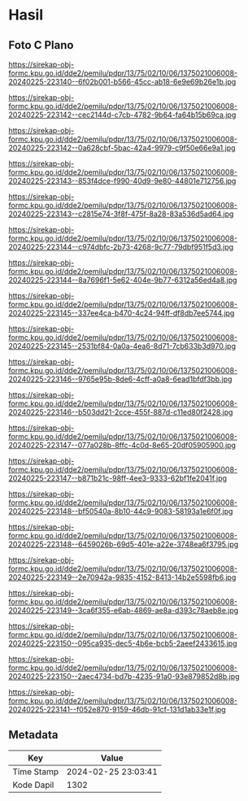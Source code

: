 # Hasil

## Foto C Plano

https://sirekap-obj-formc.kpu.go.id/dde2/pemilu/pdpr/13/75/02/10/06/1375021006008-20240225-223140--6f02b001-b566-45cc-ab18-6e9e69b26e1b.jpg

https://sirekap-obj-formc.kpu.go.id/dde2/pemilu/pdpr/13/75/02/10/06/1375021006008-20240225-223142--cec2144d-c7cb-4782-9b64-fa64b15b69ca.jpg

https://sirekap-obj-formc.kpu.go.id/dde2/pemilu/pdpr/13/75/02/10/06/1375021006008-20240225-223142--0a628cbf-5bac-42a4-9979-c9f50e66e9a1.jpg

https://sirekap-obj-formc.kpu.go.id/dde2/pemilu/pdpr/13/75/02/10/06/1375021006008-20240225-223143--853f4dce-f990-40d9-9e80-44801e712756.jpg

https://sirekap-obj-formc.kpu.go.id/dde2/pemilu/pdpr/13/75/02/10/06/1375021006008-20240225-223143--c2815e74-3f8f-475f-8a28-83a536d5ad64.jpg

https://sirekap-obj-formc.kpu.go.id/dde2/pemilu/pdpr/13/75/02/10/06/1375021006008-20240225-223144--c974dbfc-2b73-4268-9c77-79dbf951f5d3.jpg

https://sirekap-obj-formc.kpu.go.id/dde2/pemilu/pdpr/13/75/02/10/06/1375021006008-20240225-223144--8a7696f1-5e62-404e-9b77-6312a56ed4a8.jpg

https://sirekap-obj-formc.kpu.go.id/dde2/pemilu/pdpr/13/75/02/10/06/1375021006008-20240225-223145--337ee4ca-b470-4c24-94ff-df8db7ee5744.jpg

https://sirekap-obj-formc.kpu.go.id/dde2/pemilu/pdpr/13/75/02/10/06/1375021006008-20240225-223145--2531bf84-0a0a-4ea6-8d71-7cb633b3d970.jpg

https://sirekap-obj-formc.kpu.go.id/dde2/pemilu/pdpr/13/75/02/10/06/1375021006008-20240225-223146--9765e95b-8de6-4cff-a0a8-6ead1bfdf3bb.jpg

https://sirekap-obj-formc.kpu.go.id/dde2/pemilu/pdpr/13/75/02/10/06/1375021006008-20240225-223146--b503dd21-2cce-455f-887d-c11ed80f2428.jpg

https://sirekap-obj-formc.kpu.go.id/dde2/pemilu/pdpr/13/75/02/10/06/1375021006008-20240225-223147--077a028b-8ffc-4c0d-8e65-20df05905900.jpg

https://sirekap-obj-formc.kpu.go.id/dde2/pemilu/pdpr/13/75/02/10/06/1375021006008-20240225-223147--b871b21c-98ff-4ee3-9333-62bf1fe2041f.jpg

https://sirekap-obj-formc.kpu.go.id/dde2/pemilu/pdpr/13/75/02/10/06/1375021006008-20240225-223148--bf50540a-8b10-44c9-9083-58193a1e6f0f.jpg

https://sirekap-obj-formc.kpu.go.id/dde2/pemilu/pdpr/13/75/02/10/06/1375021006008-20240225-223148--6459026b-69d5-401e-a22e-3748ea6f3795.jpg

https://sirekap-obj-formc.kpu.go.id/dde2/pemilu/pdpr/13/75/02/10/06/1375021006008-20240225-223149--2e70942a-9835-4152-8413-14b2e5598fb6.jpg

https://sirekap-obj-formc.kpu.go.id/dde2/pemilu/pdpr/13/75/02/10/06/1375021006008-20240225-223149--3ca6f355-e6ab-4869-ae8a-d393c78aeb8e.jpg

https://sirekap-obj-formc.kpu.go.id/dde2/pemilu/pdpr/13/75/02/10/06/1375021006008-20240225-223150--095ca935-dec5-4b6e-bcb5-2aeef2433615.jpg

https://sirekap-obj-formc.kpu.go.id/dde2/pemilu/pdpr/13/75/02/10/06/1375021006008-20240225-223150--2aec4734-bd7b-4235-91a0-93e879852d8b.jpg

https://sirekap-obj-formc.kpu.go.id/dde2/pemilu/pdpr/13/75/02/10/06/1375021006008-20240225-223141--f052e870-9159-46db-91cf-131d1ab33e1f.jpg


## Metadata

| Key        | Value               |
| ---------- | ------------------- |
| Time Stamp | 2024-02-25 23:03:41 |
| Kode Dapil | 1302                |



